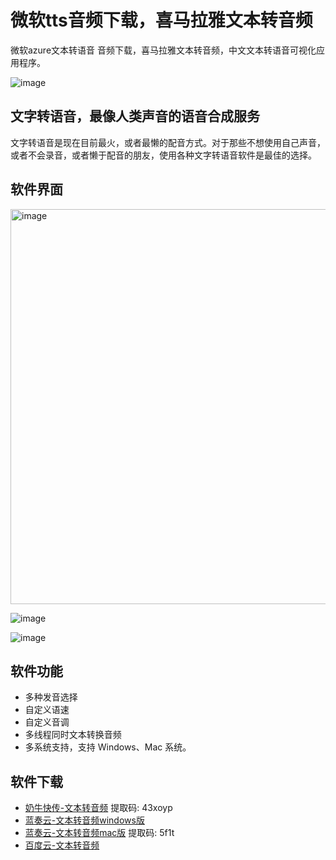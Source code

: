# 微软tts音频下载，喜马拉雅文本转音频

微软azure文本转语音 音频下载，喜马拉雅文本转音频，中文文本转语音可视化应用程序。

![image](https://user-images.githubusercontent.com/28686832/171317095-f7af4794-54d2-4f1b-a9a0-b19d8d7899dc.png)

## 文字转语音，最像人类声音的语音合成服务

文字转语音是现在目前最火，或者最懒的配音方式。对于那些不想使用自己声音，或者不会录音，或者懒于配音的朋友，使用各种文字转语音软件是最佳的选择。

## 软件界面

<img width="632" alt="image" src="https://user-images.githubusercontent.com/28686832/171317070-14aa7ccb-ba89-4735-a0da-e5f9fefca99a.png">

![image](https://user-images.githubusercontent.com/28686832/171317153-e7351045-d018-4bad-ab9e-69a950adba4e.png)

![image](https://user-images.githubusercontent.com/28686832/171317556-9803a6d5-e688-45a8-ba4a-2777ffe777b5.png)


## 软件功能

- 多种发音选择
- 自定义语速
- 自定义音调
- 多线程同时文本转换音频
- 多系统支持，支持 Windows、Mac 系统。

## 软件下载

- [奶牛快传-文本转音频](https://cowtransfer.com/s/644dcc27967e44) 提取码: 43xoyp
- [蓝奏云-文本转音频windows版](https://jscs.lanzouw.com/ieFWK05q05wj)
- [蓝奏云-文本转音频mac版](https://jscs.lanzouw.com/ixo2Z05q05sf) 提取码: 5f1t
- [百度云-文本转音频](https://pan.baidu.com/s/1ny90EnQtKjZ0gU_Uw6ZQvA?pwd=9bt9)

